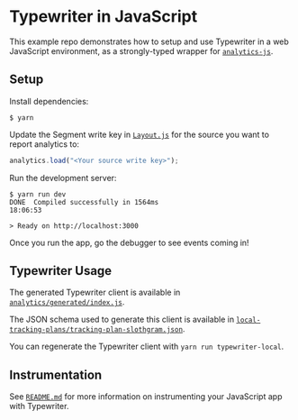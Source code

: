 # Typewriter in JavaScript

This example repo demonstrates how to setup and use Typewriter in a web JavaScript environment, as a strongly-typed wrapper for [`analytics-js`](https://segment.com/docs/sources/website/analytics.js/).

## Setup

Install dependencies:

```
$ yarn
```

Update the Segment write key in [`Layout.js`](./components/Layout.js#L10) for the source you want to report analytics to:

```javascript
analytics.load("<Your source write key>");
```

Run the development server:

```
$ yarn run dev
DONE  Compiled successfully in 1564ms                                       18:06:53

> Ready on http://localhost:3000
```

Once you run the app, go the debugger to see events coming in!

## Typewriter Usage

The generated Typewriter client is available in [`analytics/generated/index.js`](./analytics/generated/index.js).

The JSON schema used to generate this client is available in [`local-tracking-plans/tracking-plan-slothgram.json`](../../local-tracking-plans/tracking-plan-slothgram.json).

You can regenerate the Typewriter client with `yarn run typewriter-local`.

## Instrumentation

See [`README.md`](/README.md) for more information on instrumenting your JavaScript app with Typewriter.
